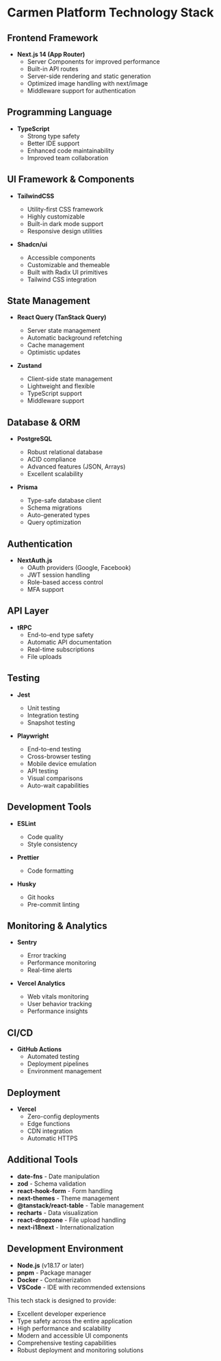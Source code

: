 # Carmen Platform Technology Stack

## Frontend Framework
- **Next.js 14 (App Router)**
  - Server Components for improved performance
  - Built-in API routes
  - Server-side rendering and static generation
  - Optimized image handling with next/image
  - Middleware support for authentication

## Programming Language
- **TypeScript**
  - Strong type safety
  - Better IDE support
  - Enhanced code maintainability
  - Improved team collaboration

## UI Framework & Components
- **TailwindCSS**
  - Utility-first CSS framework
  - Highly customizable
  - Built-in dark mode support
  - Responsive design utilities

- **Shadcn/ui**
  - Accessible components
  - Customizable and themeable
  - Built with Radix UI primitives
  - Tailwind CSS integration

## State Management
- **React Query (TanStack Query)**
  - Server state management
  - Automatic background refetching
  - Cache management
  - Optimistic updates

- **Zustand**
  - Client-side state management
  - Lightweight and flexible
  - TypeScript support
  - Middleware support

## Database & ORM
- **PostgreSQL**
  - Robust relational database
  - ACID compliance
  - Advanced features (JSON, Arrays)
  - Excellent scalability

- **Prisma**
  - Type-safe database client
  - Schema migrations
  - Auto-generated types
  - Query optimization

## Authentication
- **NextAuth.js**
  - OAuth providers (Google, Facebook)
  - JWT session handling
  - Role-based access control
  - MFA support

## API Layer
- **tRPC**
  - End-to-end type safety
  - Automatic API documentation
  - Real-time subscriptions
  - File uploads

## Testing
- **Jest**
  - Unit testing
  - Integration testing
  - Snapshot testing

- **Playwright**
  - End-to-end testing
  - Cross-browser testing
  - Mobile device emulation
  - API testing
  - Visual comparisons
  - Auto-wait capabilities

## Development Tools
- **ESLint**
  - Code quality
  - Style consistency

- **Prettier**
  - Code formatting

- **Husky**
  - Git hooks
  - Pre-commit linting

## Monitoring & Analytics
- **Sentry**
  - Error tracking
  - Performance monitoring
  - Real-time alerts

- **Vercel Analytics**
  - Web vitals monitoring
  - User behavior tracking
  - Performance insights

## CI/CD
- **GitHub Actions**
  - Automated testing
  - Deployment pipelines
  - Environment management

## Deployment
- **Vercel**
  - Zero-config deployments
  - Edge functions
  - CDN integration
  - Automatic HTTPS

## Additional Tools
- **date-fns** - Date manipulation
- **zod** - Schema validation
- **react-hook-form** - Form handling
- **next-themes** - Theme management
- **@tanstack/react-table** - Table management
- **recharts** - Data visualization
- **react-dropzone** - File upload handling
- **next-i18next** - Internationalization

## Development Environment
- **Node.js** (v18.17 or later)
- **pnpm** - Package manager
- **Docker** - Containerization
- **VSCode** - IDE with recommended extensions

This tech stack is designed to provide:
- Excellent developer experience
- Type safety across the entire application
- High performance and scalability
- Modern and accessible UI components
- Comprehensive testing capabilities
- Robust deployment and monitoring solutions